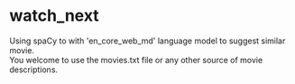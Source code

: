 # watch_next
Using spaCy to with 'en_core_web_md' language model to suggest similar movie.
<br>
You welcome to use the movies.txt file or any other source of movie descriptions.
